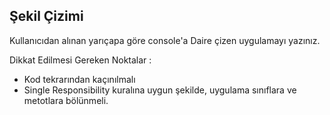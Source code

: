 ## Şekil Çizimi

Kullanıcıdan alınan yarıçapa göre console'a Daire çizen uygulamayı yazınız.  

Dikkat Edilmesi Gereken Noktalar : 
- Kod tekrarından kaçınılmalı
- Single Responsibility kuralına uygun şekilde, uygulama sınıflara ve metotlara bölünmeli. 
